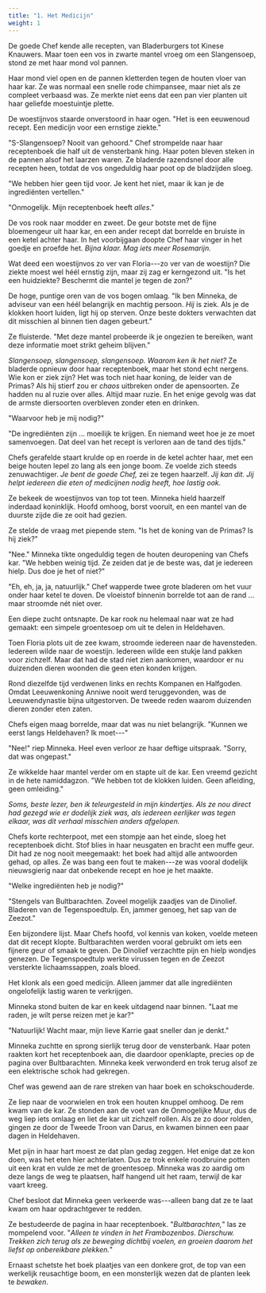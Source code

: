 ```yaml
---
title: "1. Het Medicijn"
weight: 1
---
```


De goede Chef kende alle recepten, van Bladerburgers tot Kinese Knauwers. Maar toen een vos in zwarte mantel vroeg om een Slangensoep, stond ze met haar mond vol pannen. 

Haar mond viel open en de pannen kletterden tegen de houten vloer van haar kar. Ze was normaal een snelle rode chimpansee, maar niet als ze compleet verbaasd was. Ze merkte niet eens dat een pan vier planten uit haar geliefde moestuintje plette.

De woestijnvos staarde onverstoord in haar ogen. "Het is een eeuwenoud recept. Een medicijn voor een ernstige ziekte."

"S-Slangensoep? Nooit van gehoord." Chef strompelde naar haar receptenboek die half uit de vensterbank hing. Haar poten bleven steken in de pannen alsof het laarzen waren. Ze bladerde razendsnel door alle recepten heen, totdat de vos ongeduldig haar poot op de bladzijden sloeg.

"We hebben hier geen tijd voor. Je kent het niet, maar ik kan je de ingrediënten vertellen."

"Onmogelijk. Mijn receptenboek heeft _alles_."

De vos rook naar modder en zweet. De geur botste met de fijne bloemengeur uit haar kar, en een ander recept dat borrelde en bruiste in een ketel achter haar. In het voorbijgaan doopte Chef haar vinger in het goedje en proefde het. _Bijna klaar. Mag iets meer Rosemarijn._

Wat deed een woestijnvos zo ver van Floria---zo ver van de woestijn? Die ziekte moest wel héél ernstig zijn, maar zij zag er kerngezond uit. "Is het een huidziekte? Beschermt die mantel je tegen de zon?"

De hoge, puntige oren van de vos bogen omlaag. "Ik ben Minneka, de adviseur van een héél belangrijk en machtig persoon. _Hij_ is ziek. Als je de klokken hoort luiden, ligt hij op sterven. Onze beste dokters verwachten dat dit misschien al binnen tien dagen gebeurt."

Ze fluisterde. "Met deze mantel probeerde ik je ongezien te bereiken, want deze informatie moet strikt geheim blijven."

_Slangensoep, slangensoep, slangensoep. Waarom ken ik het niet?_ Ze bladerde opnieuw door haar receptenboek, maar het stond echt nergens. Wie kon er ziek zijn? Het was toch niet haar koning, de leider van de Primas? Als hij stierf zou er _chaos_ uitbreken onder de apensoorten. Ze hadden nu al ruzie over alles. Altijd maar ruzie. En het enige gevolg was dat de armste diersoorten overbleven zonder eten en drinken.

"Waarvoor heb je mij nodig?"

"De ingrediënten zijn ... moeilijk te krijgen. En niemand weet hoe je ze moet samenvoegen. Dat deel van het recept is verloren aan de tand des tijds."

Chefs gerafelde staart krulde op en roerde in de ketel achter haar, met een beige houten lepel zo lang als een jonge boom. Ze voelde zich steeds zenuwachtiger. _Je bent de goede Chef,_ zei ze tegen haarzelf. _Jij kan dit. Jij helpt iedereen die eten of medicijnen nodig heeft, hoe lastig ook._

Ze bekeek de woestijnvos van top tot teen. Minneka hield haarzelf inderdaad koninklijk. Hoofd omhoog, borst vooruit, en een mantel van de duurste zijde die ze ooit had gezien.

Ze stelde de vraag met piepende stem. "Is het de koning van de Primas? Is hij ziek?"

"Nee." Minneka tikte ongeduldig tegen de houten deuropening van Chefs kar. "We hebben weinig tijd. Ze zeiden dat je de beste was, dat je iedereen hielp. Dus doe je het of niet?"

"Eh, eh, ja, ja, natuurlijk." Chef wapperde twee grote bladeren om het vuur onder haar ketel te doven. De vloeistof binnenin borrelde tot aan de rand ... maar stroomde nét niet over. 

Een diepe zucht ontsnapte. De kar rook nu helemaal naar wat ze had gemaakt: een simpele groentesoep om uit te delen in Heldehaven. 

Toen Floria plots uit de zee kwam, stroomde iedereen naar de havensteden. Iedereen wilde naar de woestijn. Iedereen wilde een stukje land pakken voor zichzelf. Maar dat had de stad niet zien aankomen, waardoor er nu duizenden dieren woonden die geen eten konden krijgen.

Rond diezelfde tijd verdwenen links en rechts Kompanen en Halfgoden. Omdat Leeuwenkoning Anniwe nooit werd teruggevonden, was de Leeuwendynastie bijna uitgestorven. De tweede reden waarom duizenden dieren zonder eten zaten.

Chefs eigen maag borrelde, maar dat was nu niet belangrijk. "Kunnen we eerst langs Heldehaven? Ik moet---"

"Nee!" riep Minneka. Heel even verloor ze haar deftige uitspraak. "Sorry, dat was ongepast." 

Ze wikkelde haar mantel verder om en stapte uit de kar. Een vreemd gezicht in de hete namiddagzon. "We hebben tot de klokken luiden. Geen afleiding, geen omleiding."

_Soms, beste lezer, ben ik teleurgesteld in mijn kindertjes. Als ze nou direct had gezegd wie er dodelijk ziek was, als iedereen eerlijker was tegen elkaar, was dit verhaal misschien anders afgelopen._

Chefs korte rechterpoot, met een stompje aan het einde, sloeg het receptenboek dicht. Stof blies in haar neusgaten en bracht een muffe geur. Dit had ze nog nooit meegemaakt: het boek had altijd alle antwoorden gehad, op alles. Ze was bang een fout te maken---ze was vooral dodelijk nieuwsgierig naar dat onbekende recept en hoe je het maakte.

"Welke ingrediënten heb je nodig?"

"Stengels van Bultbarachten. Zoveel mogelijk zaadjes van de Dinolief. Bladeren van de Tegenspoedtulp. En, jammer genoeg, het sap van de Zeezot."

Een bijzondere lijst. Maar Chefs hoofd, vol kennis van koken, voelde meteen dat dit recept klopte. Bultbarachten werden vooral gebruikt om iets een fijnere geur of smaak te geven. De Dinolief verzachtte pijn en hielp wondjes genezen. De Tegenspoedtulp werkte virussen tegen en de Zeezot versterkte lichaamssappen, zoals bloed.

Het klonk als een goed medicijn. Alleen jammer dat alle ingrediënten ongelofelijk lastig waren te verkrijgen.

Minneka stond buiten de kar en keek uitdagend naar binnen. "Laat me raden, je wilt perse reizen met je kar?"

"Natuurlijk! Wacht maar, mijn lieve Karrie gaat sneller dan je denkt." 

Minneka zuchtte en sprong sierlijk terug door de vensterbank. Haar poten raakten kort het receptenboek aan, die daardoor openklapte, precies op de pagina over Bultbarachten. Minneka keek verwonderd en trok terug alsof ze een elektrische schok had gekregen. 

Chef was gewend aan de rare streken van haar boek en schokschouderde.

Ze liep naar de voorwielen en trok een houten knuppel omhoog. De rem kwam van de kar. Ze stonden aan de voet van de Onmogelijke Muur, dus de weg liep iets omlaag en liet de kar uit zichzelf rollen. Als ze zo door rolden, gingen ze door de Tweede Troon van Darus, en kwamen binnen een paar dagen in Heldehaven.

Met pijn in haar hart moest ze dat plan gedag zeggen. Het enige dat ze kon doen, was het eten hier achterlaten. Dus ze trok enkele roodbruine potten uit een krat en vulde ze met de groentesoep. Minneka was zo aardig om deze langs de weg te plaatsen, half hangend uit het raam, terwijl de kar vaart kreeg. 

Chef besloot dat Minneka geen verkeerde was---alleen bang dat ze te laat kwam om haar opdrachtgever te redden.

Ze bestudeerde de pagina in haar receptenboek. "_Bultbarachten,_" las ze mompelend voor. "_Alleen te vinden in het Frambozenbos. Dierschuw. Trekken zich terug als ze beweging dichtbij voelen, en groeien daarom het liefst op onbereikbare plekken._"

Ernaast schetste het boek plaatjes van een donkere grot, de top van een werkelijk reusachtige boom, en een monsterlijk wezen dat de planten leek te _bewaken_.